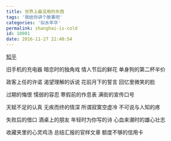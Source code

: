 ```yaml
---
title: 世界上最没用的东西
tags: '我给你讲个故事吧'
categories: '似水年华'
permalink: shanghai-is-cold
id: 10001
date: 2016-11-27 22:40:54
---
```


[知乎](https://www.zhihu.com/question/21905681/answer/93684468)

旧手机的充电器
暗恋时的独角戏
情人节后的鲜花
单身狗的第二杯半价

政客上任的许诺
渴望理解的诉说
花前月下的誓言
回忆里微笑的脸

过期的悔恨
懦弱的容忍
寒假前的作息表
满街的宣传口号

天赋不足的认真
无疾而终的情深
所谓寂寞空虚冷
不可说与人知的疼

失败后的借口
酒桌上的朋友
年轻时为你写的诗
心血来潮时的雄心壮志

收藏夹里的心灵鸡汤
总结汇报的官样文章
额度不够的信用卡
